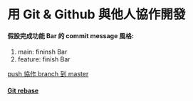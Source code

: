 # 用 Git & Github 與他人協作開發

#### 假設完成功能 Bar 的 commit message 風格:

1. main: fininsh Bar
2. feature: finish Bar

[push 協作 branch 到 master](github-jian-li-lian-jie-git-zhuan-an-jiao-xue.md#push-dang-di-duan-dang-an-zhi-githubu-shi-yong-wu-hai-mei-lian-jie-shi)

#### [Git rebase](https://gitbook.tw/chapters/branch/merge-with-rebase)

